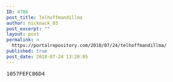 ```yaml
---
ID: 4706
post_title: Telhoffmandillma
author: nicknack_03
post_excerpt: ""
layout: post
permalink: >
  https://portalrepository.com/2018/07/24/telhoffmandillma/
published: true
post_date: 2018-07-24 13:20:05
---
```

<pre>1057FEFC86D4</pre>